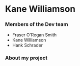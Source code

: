# Kane Williamson

### Members of the Dev team 
- Fraser O'Regan Smith
- Kane Williamson 
- Hank Schrader

### About my project 

